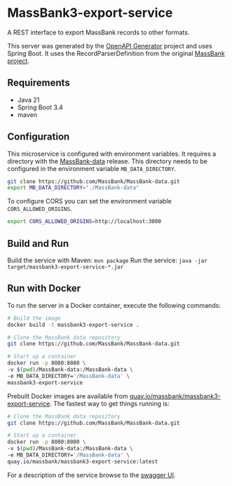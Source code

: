 # MassBank3-export-service
A REST interface to export MassBank records to other formats.

This server was generated by the [OpenAPI Generator](https://openapi-generator.tech) project and uses 
Spring Boot. It uses the RecordParserDefinition from the original
[MassBank project](https://github.com/MassBank/MassBank-web). 

## Requirements
- Java 21
- Spring Boot 3.4
- maven

## Configuration
This microservice is configured with environment variables. It requires a 
directory with the [MassBank-data](https://github.com/MassBank/MassBank-data)
release. This directory needs to be configured in the environment variable
`MB_DATA_DIRECTORY`.
```bash
git clone https://github.com/MassBank/MassBank-data.git
export MB_DATA_DIRECTORY="./MassBank-data"
```
To configure CORS you can set the environment variable `CORS_ALLOWED_ORIGINS`.
```bash
export CORS_ALLOWED_ORIGINS=http://localhost:3000
```

## Build and Run
Build the service with Maven:
```mvn package```
Run the service:
```java -jar target/massbank3-export-service-*.jar```

## Run with Docker
To run the server in a Docker container,  execute the following commands:

```bash
# Build the image
docker build -t massbank3-export-service .

# Clone the MassBank data repository
git clone https://github.com/MassBank/MassBank-data.git

# Start up a container
docker run -p 8080:8080 \
-v $(pwd)/MassBank-data:/MassBank-data \
-e MB_DATA_DIRECTORY='/MassBank-data' \
massbank3-export-service
```

Prebuilt Docker images are available from 
[quay.io/massbank/massbank3-export-service](https://quay.io/repository/massbank/massbank3-export-service).
The fastest way to get things running is:
```bash
# Clone the MassBank data repository
git clone https://github.com/MassBank/MassBank-data.git

# Start up a container
docker run -p 8080:8080 \
-v $(pwd)/MassBank-data:/MassBank-data \
-e MB_DATA_DIRECTORY='/MassBank-data' \
quay.io/massbank/massbank3-export-service:latest
```

For a description of the service browse to the [swagger UI](http://localhost:8080/swagger-ui/index.html).
